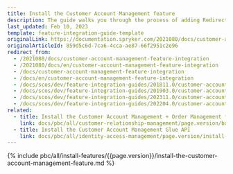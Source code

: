 ```yaml
---
title: Install the Customer Account Management feature
description: The guide walks you through the process of adding Redirect support for Customer login functionality to your project.
last_updated: Feb 10, 2023
template: feature-integration-guide-template
originalLink: https://documentation.spryker.com/2021080/docs/customer-account-management-feature-integration
originalArticleId: 859d5c6d-7ca6-4cca-ae87-66f2951c2e96
redirect_from:
  - /2021080/docs/customer-account-management-feature-integration
  - /2021080/docs/en/customer-account-management-feature-integration
  - /docs/customer-account-management-feature-integration
  - /docs/en/customer-account-management-feature-integration
  - /docs/scos/dev/feature-integration-guides/201811.0/customer-account-management-feature-integration.html
  - /docs/scos/dev/feature-integration-guides/201903.0/customer-account-management-feature-integration.html
  - /docs/scos/dev/feature-integration-guides/202311.0/customer-account-management-feature-integration.html
  - /docs/scos/dev/feature-integration-guides/202204.0/customer-account-management-feature-integration.html
related:
  - title: Install the Customer Account Management + Order Management feature
    link: docs/pbc/all/customer-relationship-management/page.version/base-shop/install-and-upgrade/install-features/install-the-customer-account-management-order-management-feature.html
  - title: Install the Customer Account Management Glue API
    link: docs/pbc/all/identity-access-management/page.version/install-and-upgrade/install-the-customer-account-management-glue-api.html
---
```


{% include pbc/all/install-features/{{page.version}}/install-the-customer-account-management-feature.md %} <!-- To edit, see /_includes/pbc/all/install-features/202407.0/install-the-customer-account-management-feature.md -->
